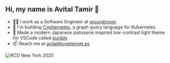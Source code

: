## Hi, my name is Avital Tamir 👋

- 👨‍💻 I work as a Software Engineer at [groundcover](https://www.groundcover.com)
- 👷 I'm building [Cyphernetes](https://github.com/AvitalTamir/cyphernetes), a graph query language for Kubernetes
- 🧁 Made a modern Japanese patisserie inspired low-contrast light theme for VSCode called [purddy](https://marketplace.visualstudio.com/items?itemName=Cyphernetes.purddy)
- 📫 Reach me at [avital@cyphernet.es](mailto:avital@cyphernet.es)

![KCD New York 2025](https://github.com/user-attachments/assets/670c9c92-3a0b-4d3f-b599-fd56120e3aa1)

